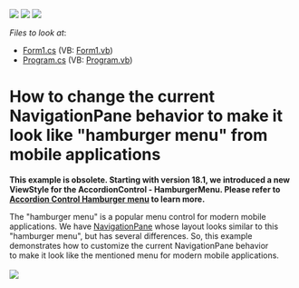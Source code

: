 <!-- default badges list -->
![](https://img.shields.io/endpoint?url=https://codecentral.devexpress.com/api/v1/VersionRange/128616233/15.2.9%2B)
[![](https://img.shields.io/badge/Open_in_DevExpress_Support_Center-FF7200?style=flat-square&logo=DevExpress&logoColor=white)](https://supportcenter.devexpress.com/ticket/details/T321985)
[![](https://img.shields.io/badge/📖_How_to_use_DevExpress_Examples-e9f6fc?style=flat-square)](https://docs.devexpress.com/GeneralInformation/403183)
<!-- default badges end -->
<!-- default file list -->
*Files to look at*:

* [Form1.cs](./CS/WindowsFormsApplication7/Form1.cs) (VB: [Form1.vb](./VB/WindowsFormsApplication7/Form1.vb))
* [Program.cs](./CS/WindowsFormsApplication7/Program.cs) (VB: [Program.vb](./VB/WindowsFormsApplication7/Program.vb))
<!-- default file list end -->
# How to change the current NavigationPane behavior to make it look like "hamburger menu" from mobile applications

<p><b>This example is obsolete. Starting with version 18.1, we introduced a new ViewStyle for the AccordionControl - HamburgerMenu. Please refer to <a href="https://documentation.devexpress.com/WindowsForms/114553/Controls-and-Libraries/Navigation-Controls/Accordion-Control#hamburger_menu">Accordion Control Hamburger menu</a> to learn more.</b></p> 

<p>The "hamburger menu" is a popular menu control for modern mobile applications. We have <a href="https://documentation.devexpress.com/#WindowsForms/clsDevExpressXtraBarsNavigationNavigationPanetopic">NavigationPane</a> whose layout looks similar to this "hamburger menu", but has several differences. So, this example demonstrates how to customize the current NavigationPane behavior to make it look like the mentioned menu for modern mobile applications.<br><br><img src="https://raw.githubusercontent.com/DevExpress-Examples/how-to-change-the-current-navigationpane-behavior-to-make-it-look-like-hamburger-menu-from-t321985/15.2.9+/media/3bba46dd-9da6-11e5-80bf-00155d62480c.png"></p>

<br/>


